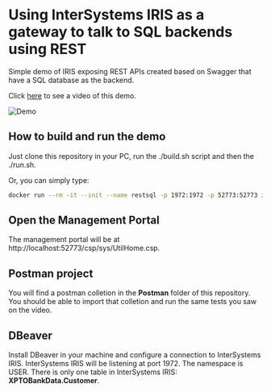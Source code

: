 # Using InterSystems IRIS as a gateway to talk to SQL backends using REST
Simple demo of IRIS exposing REST APIs created based on Swagger that have a SQL database as the backend.

Click [here](https://www.youtube.com/watch?v=afgnmpRcRFc) to see a video of this demo.

![Demo](https://github.com/intersystems-community/irisdemo-demo-restsql/blob/master/README.png?raw=true)

## How to build and run the demo

Just clone this repository in your PC, run the ./build.sh script and then the ./run.sh.

Or, you can simply type:

```bash
docker run --rm -it --init --name restsql -p 1972:1972 -p 52773:52773 irisdemo-demo-restsql:1.0.3
```

## Open the Management Portal

The management portal will be at http://localhost:52773/csp/sys/UtilHome.csp.

## Postman project

You will find a postman colletion in the **Postman** folder of this repository. You should be able to import that colletion and run the same tests you saw on the video.

## DBeaver

Install DBeaver in your machine and configure a connection to InterSystems IRIS. InterSystems IRIS will be listening at port 1972. The namespace is USER. There is only one table in InterSystems IRIS: **XPTOBankData.Customer**.
